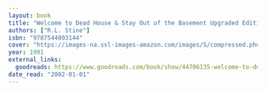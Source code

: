 ```yaml
---
layout: book
title: "Welcome to Dead House & Stay Out of the Basement Upgraded Edition"
authors: ["R.L. Stine"]
isbn: "9787544803144"
cover: "https://images-na.ssl-images-amazon.com/images/S/compressed.photo.goodreads.com/books/1554134222i/44706135.jpg"
year: 1991
external_links:
  goodreads: https://www.goodreads.com/book/show/44706135-welcome-to-dead-house-stay-out-of-the-basement-upgraded-edition
date_read: "2002-01-01"
---
```

